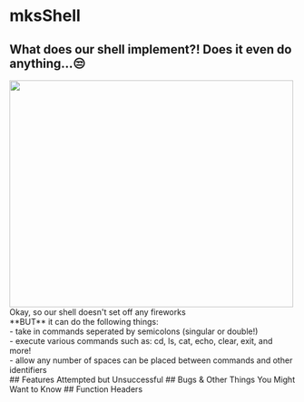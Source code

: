 # mksShell
## What does our shell implement?! Does it even do anything...:unamused:
<img src="https://media.giphy.com/media/odsNxyQQDb29O/giphy.gif" width="500" height="400"/>
Okay, so our shell doesn't set off any fireworks  <br />
**BUT** it can do the following things:   <br />
- take in commands seperated by semicolons (singular or double!)   <br />
- execute various commands such as: cd, ls, cat, echo, clear, exit, and more!   <br /> 
- allow any number of spaces can be placed between commands and other identifiers    <br /> 
## Features Attempted but Unsuccessful
## Bugs & Other Things You Might Want to Know 
## Function Headers
